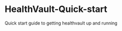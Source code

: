 HealthVault-Quick-start
=======================

Quick start guide to getting healthvault up and running
